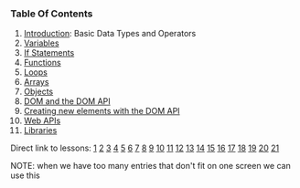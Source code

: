 ### Table Of Contents

1. [Introduction](#lesson1): Basic Data Types and Operators
1. [Variables](#lesson2:variables)
1. [If Statements](#lesson4:if)
1. [Functions](#lesson5:functions)
1. [Loops](#lesson8:loops)
1. [Arrays](#lesson10:arrays)
1. [Objects](#lesson12:objects)
1. [DOM and the DOM API](#lesson14:DOM)
1. [Creating new elements with the DOM API](#lesson16:dom-creating-elements)
1. [Web APIs](#lesson19:WebAPI)
1. [Libraries](#lesson21:Libraries)

Direct link to lessons: [1](#lesson1) [2](#lesson2) [3](#lesson3) [4](#lesson4) [5](#lesson5) [6](#lesson6) [7](#lesson7) [8](#lesson8) [9](#lesson9) [10](#lesson10) [11](#lesson11) [12](#lesson12) [13](#lesson13) [14](#lesson14) [15](#lesson15) [16](#lesson16) [17](#lesson17) [18](#lesson18) [19](#lesson19) [20](#lesson20) [21](#lesson21)

NOTE: when we have too many entries that don't fit on one screen
we can use this <!-- .slide: style="font-size:80%" -->
